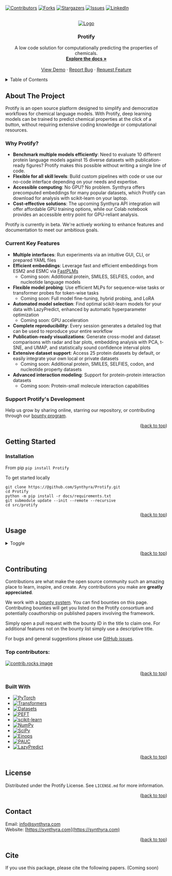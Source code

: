 <a id="readme-top"></a>

[![Contributors][contributors-shield]][contributors-url]
[![Forks][forks-shield]][forks-url]
[![Stargazers][stars-shield]][stars-url]
[![Issues][issues-shield]][issues-url]
[![LinkedIn][linkedin-shield]][linkedin-url]

<!-- PROJECT LOGO -->
<br />
<div align="center">
  <a href="https://github.com/Synthyra/Protify">
    <img src="https://github.com/Synthyra/Protify/blob/main/images/github_banner.png" alt="Logo">
  </a>

  <h3 align="center">Protify</h3>

  <p align="center">
    A low code solution for computationally predicting the properties of chemicals.
    <br />
    <a href="https://github.com/Synthyra/Protify/tree/main/docs"><strong>Explore the docs »</strong></a>
    <br />
    <br />
    <a href="https://github.com/Synthyra/Protify">View Demo</a>
    &middot;
    <a href="https://github.com/Synthyra/Protify/issues/new?labels=bug&template=bug-report---.md">Report Bug</a>
    &middot;
    <a href="https://github.com/Synthyra/Protify/issues/new?labels=enhancement&template=feature-request---.md">Request Feature</a>
  </p>
</div>



<!-- TABLE OF CONTENTS -->
<details>
  <summary>Table of Contents</summary>
  <ol>
    <li>
      <a href="#about-the-project">About The Project</a>
      <ul>
        <li><a href="#why-protify">Why Protify?</a></li>
        <li><a href="#current-key-features">Current Key Features</a></li>
        <li><a href="#support-protifys-development">Support Protify's Development</a></li>
      </ul>
    </li>
    <li>
      <a href="#getting-started">Getting Started</a>
      <ul>
        <li><a href="#installation">Installation</a></li>
      </ul>
    </li>
    <li><a href="#usage">Usage</a></li>
    <li><a href="#contributing">Contributing</a></li>
    <li><a href="#built-with">Built With</a></li>
    <li><a href="#license">License</a></li>
    <li><a href="#contact">Contact</a></li>
    <li><a href="#cite">Cite</a></li>
  </ol>
</details>



<!-- ABOUT THE PROJECT -->
## About The Project

Protify is an open source platform designed to simplify and democratize workflows for chemical language models. With Protify, deep learning models can be trained to predict chemical properties at the click of a button, without requiring extensive coding knowledge or computational resources.

### Why Protify?

- **Benchmark multiple models efficiently**: Need to evaluate 10 different protein language models against 15 diverse datasets with publication-ready figures? Protify makes this possible without writing a single line of code.
- **Flexible for all skill levels**: Build custom pipelines with code or use our no-code interface depending on your needs and expertise.
- **Accessible computing**: No GPU? No problem. Synthyra offers precomputed embeddings for many popular datasets, which Protify can download for analysis with scikit-learn on your laptop.
- **Cost-effective solutions**: The upcoming Synthyra API integration will offer affordable GPU training options, while our Colab notebook provides an accessible entry point for GPU-reliant analysis.

Protify is currently in beta. We're actively working to enhance features and documentation to meet our ambitious goals.

### Current Key Features

- **Multiple interfaces**: Run experiments via an intuitive GUI, CLI, or prepared YAML files
- **Efficient embeddings**: Leverage fast and efficient embeddings from ESM2 and ESMC via [FastPLMs](https://github.com/Synthyra/FastPLMs)
  - Coming soon: Additional protein, SMILES, SELFIES, codon, and nucleotide language models
- **Flexible model probing**: Use efficient MLPs for sequence-wise tasks or transformer probes for token-wise tasks
  - Coming soon: Full model fine-tuning, hybrid probing, and LoRA
- **Automated model selection**: Find optimal scikit-learn models for your data with LazyPredict, enhanced by automatic hyperparameter optimization
  - Coming soon: GPU acceleration
- **Complete reproducibility**: Every session generates a detailed log that can be used to reproduce your entire workflow
- **Publication-ready visualizations**: Generate cross-model and dataset comparisons with radar and bar plots, embedding analysis with PCA, t-SNE, and UMAP, and statistically sound confidence interval plots
- **Extensive dataset support**: Access 25 protein datasets by default, or easily integrate your own local or private datasets
  - Coming soon: Additional protein, SMILES, SELFIES, codon, and nucleotide property datasets
- **Advanced interaction modeling**: Support for protein-protein interaction datasets
  - Coming soon: Protein-small molecule interaction capabilities

### Support Protify's Development

Help us grow by sharing online, starring our repository, or contributing through our [bounty program](https://gleghornlab.notion.site/1de62a314a2e808bb6fdc1e714725900?v=1de62a314a2e80389ed7000c97c1a709&pvs=4).

<p align="right">(<a href="#readme-top">back to top</a>)</p>

## Getting Started

### Installation
From pip
`pip install Protify`

To get started locally
```console
git clone https://@github.com/Synthyra/Protify.git
cd Protify
python -m pip install -r docs/requirements.txt
git submodule update --init --remote --recursive
cd src/protify
```

<p align="right">(<a href="#readme-top">back to top</a>)</p>

## Usage

<details>
  <summary>Toggle </summary><br />
  
  To launch the gui, run
  
  ```console
  python -m gui
  ```
  
  It's recommended to use the user interface alongside an open terminal, as helpful messages and progressbars will show in the terminal while you press the GUI buttons.
  
  ### An example workflow
  
  Here, we will compare various protein models against a random vector baseline (negative control) and random transformer (homology based control).
  
  1.) Start the session
  
  <img src="https://github.com/Synthyra/Protify/blob/main/images/example_workflow/1.PNG">
  
  <img src="https://github.com/Synthyra/Protify/blob/main/images/example_workflow/2.PNG" width="500">
  
  2.) Select the models you would like to benchmark
  
  <img src="https://github.com/Synthyra/Protify/blob/main/images/example_workflow/3.PNG" width="500">
  
  3.) Select the datasets you are interested in. Here we chose Enzynme Comission numbers (multi-label classification), metal-ion binding (binary classificaiton), solubility (deeploc2, binary classification), and catalytic rate (kcat, regression).
  
  <img src="https://github.com/Synthyra/Protify/blob/main/images/example_workflow/4.PNG" width="500">
  
  4.) Embed the proteins in the selected datasets. If your machine does not have a GPU, you can download precomputed embeddings for many common sequences.
    Note: If you download embeddings, it will be faster to use the scikit model tab than the probe tab
  <img src="https://github.com/Synthyra/Protify/blob/main/images/example_workflow/5.PNG" width="500">
  
  5.) Select which probe and configuration you would like. Here, we will use a simple linear probe, a type neural network. It is the **fastest** (by a large margin) but worst performing option (by a small margin usually).
  
  <img src="https://github.com/Synthyra/Protify/blob/main/images/example_workflow/6.PNG" width="500">
  
  6.) Select your settings for training. Like most of the tabs, the defaults are pretty good. If you need information about what setting does what, the `?` button provides a helpful note. The documentations has more extensive information
  
  <img src="https://github.com/Synthyra/Protify/blob/main/images/example_workflow/7.PNG" width="500">
  
  This will train your models!
  
  7.) After training, you can render helpful visualizations by passing the log ID from before. If you forget it, you can look for the file generated in the `logs` folder.
  
  <img src="https://github.com/Synthyra/Protify/blob/main/images/example_workflow/8.PNG" width="500">
  
  Here's a sample of the many plots produced. You can find them all inside `plots/your_log_id/*`
  
  <img src="https://github.com/Synthyra/Protify/blob/main/images/example_workflow/9.png" width="500">
  
  <img src="https://github.com/Synthyra/Protify/blob/main/images/example_workflow/10.png" width="500">
  
  <img src="https://github.com/Synthyra/Protify/blob/main/images/example_workflow/11.png" width="500">
  
  <img src="https://github.com/Synthyra/Protify/blob/main/images/example_workflow/13.png" width="500">

  <img src="https://github.com/Synthyra/Protify/blob/main/images/example_workflow/12.png" width="500">
  
  8.) Need to replicate your findings for a report or paper? Just input the generated log into the replay tab
  
  <img src="https://github.com/Synthyra/Protify/blob/main/images/example_workflow/14.PNG" width="500">

  To run the same session from the command line instead, you would simply execute
  ```
  python -m main --model_names ESM2-8 ESM2-35 ESMC-300 Random Random-Transformer --data_names EC DeepLoc-2 enzyme-kcat --patience 3
  ```
  Or, set up a yaml file with your desired settings (so you don't have to type out everything in the CLI)
  ```
  python -m main --yaml_path yamls/your_custom_yaml_path.yaml
  ```
  Replaying from the CLI is just as simple
  ```
  python -m main --replay_path logs/your_log_id.txt
  ```

</details>



<p align="right">(<a href="#readme-top">back to top</a>)</p>


## Contributing

Contributions are what make the open source community such an amazing place to learn, inspire, and create. Any contributions you make are **greatly appreciated**.

We work with a [bounty system](https://gleghornlab.notion.site/1de62a314a2e808bb6fdc1e714725900?v=1de62a314a2e80389ed7000c97c1a709&pvs=4). You can find bounties on this page. Contributing bounties will get you listed on the Protify consortium and potentially coauthorship on published papers involving the framework.

Simply open a pull request with the bounty ID in the title to claim one. For additional features not on the bounty list simply use a descriptive title.

For bugs and general suggestions please use [GitHub issues](https://github.com/Synthyra/Protify/issues).

### Top contributors:

<a href="https://github.com/Synthyra/Protify/graphs/contributors">
  <img src="https://contrib.rocks/image?repo=Synthyra/Protify" alt="contrib.rocks image" />
</a>

<p align="right">(<a href="#readme-top">back to top</a>)</p>


### Built With
* [![PyTorch][PyTorch-badge]][PyTorch-url]
* [![Transformers][Transformers-badge]][Transformers-url]
* [![Datasets][Datasets-badge]][Datasets-url]
* [![PEFT][PEFT-badge]][PEFT-url]
* [![scikit-learn][Scikit-learn-badge]][Scikit-learn-url]
* [![NumPy][NumPy-badge]][NumPy-url]
* [![SciPy][SciPy-badge]][SciPy-url]
* [![Einops][Einops-badge]][Einops-url]
* [![PAUC][PAUC-badge]][PAUC-url]
* [![LazyPredict][LazyPredict-badge]][LazyPredict-url]

<p align="right">(<a href="#readme-top">back to top</a>)</p>

<!-- LICENSE -->
## License

Distributed under the Protify License. See `LICENSE.md` for more information.

<p align="right">(<a href="#readme-top">back to top</a>)</p>

<!-- CONTACT -->
## Contact

Email: info@synthyra.com  
Website: [https://synthyra.com](https://synthyra.com)

<p align="right">(<a href="#readme-top">back to top</a>)</p>

## Cite

If you use this package, please cite the following papers. (Coming soon)



<!-- MARKDOWN LINKS & IMAGES -->
<!-- https://www.markdownguide.org/basic-syntax/#reference-style-links -->
[contributors-shield]: https://img.shields.io/github/contributors/Synthyra/Protify.svg?style=for-the-badge
[contributors-url]: https://github.com/Synthyra/Protify/graphs/contributors
[forks-shield]: https://img.shields.io/github/forks/Synthyra/Protify.svg?style=for-the-badge
[forks-url]: https://github.com/Synthyra/Protify/network/members
[stars-shield]: https://img.shields.io/github/stars/Synthyra/Protify.svg?style=for-the-badge
[stars-url]: https://github.com/Synthyra/Protify/stargazers
[issues-shield]: https://img.shields.io/github/issues/Synthyra/Protify.svg?style=for-the-badge
[issues-url]: https://github.com/Synthyra/Protify/issues
[linkedin-shield]: https://img.shields.io/badge/-LinkedIn-black.svg?style=for-the-badge&logo=linkedin&colorB=555
[linkedin-url]: https://www.linkedin.com/company/synthyra
[product-screenshot]: images/screenshot.png

[Transformers-badge]: https://img.shields.io/badge/Hugging%20Face-Transformers-FF6C44?style=for-the-badge&logo=Huggingface&logoColor=white  
[Transformers-url]: https://github.com/huggingface/transformers

[PyTorch-badge]: https://img.shields.io/badge/PyTorch-EE4C2C?style=for-the-badge&logo=pytorch&logoColor=white  
[PyTorch-url]: https://github.com/pytorch/pytorch

[Datasets-badge]: https://img.shields.io/badge/Hugging%20Face-Datasets-0078D4?style=for-the-badge&logo=Huggingface&logoColor=white  
[Datasets-url]: https://github.com/huggingface/datasets

[Scikit-learn-badge]: https://img.shields.io/badge/scikit--learn-F7931E?style=for-the-badge&logo=scikit-learn&logoColor=white  
[Scikit-learn-url]: https://github.com/scikit-learn/scikit-learn

[NumPy-badge]: https://img.shields.io/badge/NumPy-013243?style=for-the-badge&logo=numpy&logoColor=white  
[NumPy-url]: https://github.com/numpy/numpy

[SciPy-badge]: https://img.shields.io/badge/SciPy-8CAAE6?style=for-the-badge&logo=scipy&logoColor=white  
[SciPy-url]: https://github.com/scipy/scipy

[PAUC-badge]: https://img.shields.io/badge/PAUC-Package-4B8BBE?style=for-the-badge&logo=python&logoColor=white  
[PAUC-url]: https://pypi.org/project/pauc

[LazyPredict-badge]: https://img.shields.io/badge/LazyPredict-Modeling-4B8BBE?style=for-the-badge&logo=python&logoColor=white  
[LazyPredict-url]: https://github.com/shankarpandala/lazypredict

[PEFT-badge]: https://img.shields.io/badge/PEFT-HuggingFace-713196?style=for-the-badge&logo=Huggingface&logoColor=white  
[PEFT-url]: https://github.com/huggingface/peft

[Einops-badge]: https://img.shields.io/badge/Einops-Transform-4B8BBE?style=for-the-badge&logo=python&logoColor=white  
[Einops-url]: https://github.com/arogozhnikov/einops
